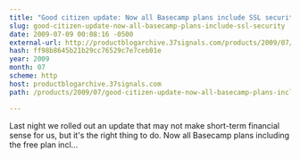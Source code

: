 ```yaml
---
title: "Good citizen update: Now all Basecamp plans include SSL security"
slug: good-citizen-update-now-all-basecamp-plans-include-ssl-security
date: 2009-07-09 00:08:16 -0500
external-url: http://productblogarchive.37signals.com/products/2009/07/good-citizen-update-now-all-basecamp-plans-include-ssl-security.html
hash: ff98b8645b21b29cc76529c7e7ceb01e
year: 2009
month: 07
scheme: http
host: productblogarchive.37signals.com
path: /products/2009/07/good-citizen-update-now-all-basecamp-plans-include-ssl-security.html

---
```


Last night we rolled out an update that may not make short-term financial sense for us, but it's the right thing to do. Now all Basecamp plans  including the free plan  incl...

